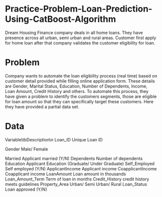 # Practice-Problem-Loan-Prediction-Using-CatBoost-Algorithm

Dream Housing Finance company deals in all home loans. They have presence across all urban, semi urban and rural areas. Customer first apply for home loan after that company validates the customer eligibility for loan.

# Problem

Company wants to automate the loan eligibility process (real time) based on customer detail provided while filling online application form. These details are Gender, Marital Status, Education, Number of Dependents, Income, Loan Amount, Credit History and others. To automate this process, they have given a problem to identify the customers segments, those are eligible for loan amount so that they can specifically target these customers. Here they have provided a partial data set. 

# Data
Variable\tbDescription\n
Loan_ID   	      Unique Loan ID

Gender    	      Male/ Female

Married   	      Applicant married (Y/N)
Dependents 	      Number of dependents
Education 	      Applicant Education (Graduate/ Under Graduate)
Self_Employed   	Self employed (Y/N)
ApplicantIncome 	Applicant income
CoapplicantIncome	Coapplicant income
LoanAmount      	Loan amount in thousands
Loan_Amount_Term	Term of loan in months
Credit_History  	credit history meets guidelines
Property_Area   	Urban/ Semi Urban/ Rural
Loan_Status     	Loan approved (Y/N)
